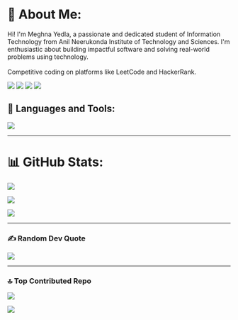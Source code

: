# 💫 About Me:
Hi! I'm Meghna Yedla, a passionate and dedicated student of Information Technology from Anil Neerukonda Institute of Technology and Sciences. I'm enthusiastic about building impactful software and solving real-world problems using technology.<br><br>Competitive coding on platforms like LeetCode and HackerRank.<br>

<p align="left">
  <a href="https://linkedin.com/in/YedlaMeghana" target="_blank"><img src="https://img.shields.io/badge/LinkedIn-0A66C2?style=for-the-badge&logo=linkedin&logoColor=white"/></a>
  <a href="https://github.com/YedlaMeghana" target="_blank"><img src="https://img.shields.io/badge/GitHub-181717?style=for-the-badge&logo=github&logoColor=white"/></a>
  <a href="hhttps://leetcode.com/u/MeghanaYedla/" target="_blank"><img src="https://img.shields.io/badge/LeetCode-FFA116?style=for-the-badge&logo=leetcode&logoColor=white"/></a>
  <a href="https://www.hackerrank.com/profile/meghana049Kon" target="_blank"><img src="https://img.shields.io/badge/HackerRank-2EC866?style=for-the-badge&logo=hackerrank&logoColor=white"/></a>
</p> 



## 🚀 Languages and Tools:

<p align="left">
  <img src="https://skillicons.dev/icons?i=java,c,html,css,js,mysql,git,github,vscode,netbeans" />
</p>

---

# 📊 GitHub Stats:
![](https://github-readme-stats.vercel.app/api?username=YedlaMeghana&theme=radical&hide_border=false&include_all_commits=false&count_private=false)<br/>

![](https://nirzak-streak-stats.vercel.app/?user=YedlaMeghana&theme=radical&hide_border=false)<br/>

![](https://github-readme-stats.vercel.app/api/top-langs/?username=YedlaMeghana&theme=radical&hide_border=false&include_all_commits=false&count_private=false&layout=compact)

---

### ✍️ Random Dev Quote
![](https://quotes-github-readme.vercel.app/api?type=horizontal&theme=merko)

---

### 🔝 Top Contributed Repo
![](https://github-contributor-stats.vercel.app/api?username=YedlaMeghana&limit=5&theme=radical&combine_all_yearly_contributions=true)

[![](https://visitcount.itsvg.in/api?id=YedlaMeghana&icon=0&color=1)](https://visitcount.itsvg.in)

<!-- Proudly created with GPRM ( https://gprm.itsvg.in ) -->
